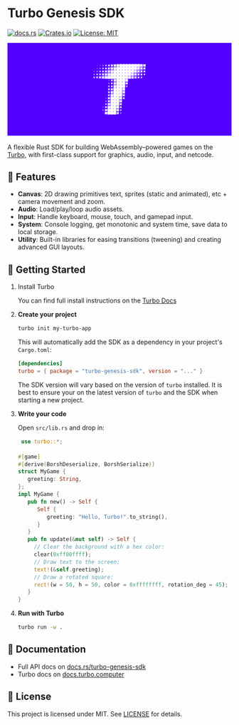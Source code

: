 # Turbo Genesis SDK

[![docs.rs](https://docs.rs/turbo-genesis-sdk/badge.svg)](https://docs.rs/turbo-genesis-sdk)
[![Crates.io](https://img.shields.io/crates/v/turbo-genesis-sdk.svg)](https://crates.io/crates/turbo-genesis-sdk)
[![License: MIT](https://img.shields.io/badge/license-MIT-blue.svg)](LICENSE)

![Turbo logo banner](./banner.png)

A flexible Rust SDK for building WebAssembly–powered games on the [Turbo](https://docs.turbo.computer), with first-class support for graphics, audio, input, and netcode.

## 🌟 Features

- **Canvas**: 2D drawing primitives text, sprites (static and animated), etc + camera movement and zoom.
- **Audio**: Load/play/loop audio assets.
- **Input**: Handle keyboard, mouse, touch, and gamepad input.
- **System**: Console logging, get monotonic and system time, save data to local storage.
- **Utility**: Built-in libraries for easing transitions (tweening) and creating advanced GUI layouts.
<!-- - **HTTP** (`http`): fetch, post, JSON convenience -->

## 🚀 Getting Started

1. Install Turbo

   You can find full install instructions on the [Turbo Docs](https://docs.turbo.computer/learn/installation)

1. **Create your project**

   ```bash
   turbo init my-turbo-app
   ```

   This will automatically add the SDK as a dependency in your project's `Cargo.toml`:

   ```toml
   [dependencies]
   turbo = { package = "turbo-genesis-sdk", version = "..." }
   ```

   The SDK version will vary based on the version of `turbo` installed. It is best to ensure your on the latest version of `turbo` and the SDK when starting a new project.

1. **Write your code**

   Open `src/lib.rs` and drop in:

   ```rs
    use turbo::*;

   #[game]
   #[derive(BorshDeserialize, BorshSerialize)]
   struct MyGame {
      greeting: String,
   };
   impl MyGame {
      pub fn new() -> Self {
         Self {
            greeting: "Hello, Turbo!".to_string(),
         }
      }
      pub fn update(&mut self) -> Self {
        // Clear the background with a hex color:
        clear(0xff00ffff);
        // Draw text to the screen:
        text!(&self.greeting);
        // Draw a rotated square:
        rect!(w = 50, h = 50, color = 0xffffffff, rotation_deg = 45);
      }
   }
   ```

1. **Run with Turbo**

   ```sh
   turbo run -w .
   ```

## 📖 Documentation

- Full API docs on [docs.rs/turbo-genesis-sdk](https://docs.rs/turbo-genesis-sdk)
- Turbo docs on [docs.turbo.computer](https://docs.turbo.computer/learn/installation)

## 📜 License

This project is licensed under MIT. See [LICENSE](LICENSE.md) for details.
